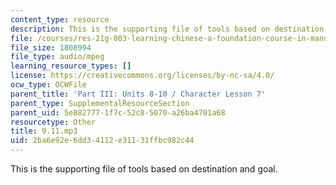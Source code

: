 ```yaml
---
content_type: resource
description: This is the supporting file of tools based on destination and goal.
file: /courses/res-21g-003-learning-chinese-a-foundation-course-in-mandarin-spring-2011/2ba6e92e6dd34112e31131ffbc982c44_9.11.mp3
file_size: 1808994
file_type: audio/mpeg
learning_resource_types: []
license: https://creativecommons.org/licenses/by-nc-sa/4.0/
ocw_type: OCWFile
parent_title: 'Part III: Units 8-10 / Character Lesson 7'
parent_type: SupplementalResourceSection
parent_uid: 5e882777-1f7c-52c8-5070-a26ba4701a68
resourcetype: Other
title: 9.11.mp3
uid: 2ba6e92e-6dd3-4112-e311-31ffbc982c44
---
```

This is the supporting file of tools based on destination and goal.